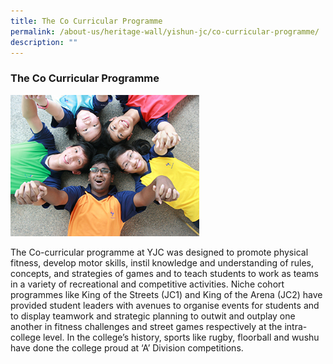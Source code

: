 ```yaml
---
title: The Co Curricular Programme
permalink: /about-us/heritage-wall/yishun-jc/co-curricular-programme/
description: ""
---
```

### **The Co Curricular Programme**

<img src="/images/yishunjc8.jpg" style="width:60%;">

The Co-curricular programme at YJC was designed to promote physical fitness, develop motor skills, instil knowledge and understanding of rules, concepts, and strategies of games and to teach students to work as teams in a variety of recreational and competitive activities. Niche cohort programmes like King of the Streets (JC1) and King of the Arena (JC2) have provided student leaders with avenues to organise events for students and to display teamwork and strategic planning to outwit and outplay one another in fitness challenges and street games respectively at the intra-college level. In the college’s history, sports like rugby, floorball and wushu have done the college proud at ‘A’ Division competitions.